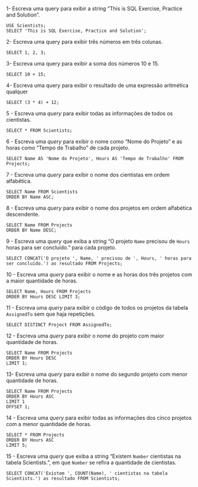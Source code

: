 1- Escreva uma query para exibir a string “This is SQL Exercise, Practice and Solution”.

```
USE Scientists;
SELECT 'This is SQL Exercise, Practice and Solution';
```

2- Escreva uma query para exibir três números em três colunas.

```
SELECT 1, 2, 3;
```

3- Escreva uma query para exibir a soma dos números 10 e 15.

```
SELECT 10 + 15;
```

4- Escreva uma query para exibir o resultado de uma expressão aritmética qualquer

```
SELECT (3 * 4) + 12;
```


5 - Escreva uma *query* para exibir todas as informações de todos os cientistas.

```
SELECT * FROM Scientists;
```

6 - Escreva uma *query* para exibir o nome como “Nome do Projeto” e as horas como “Tempo de Trabalho” de cada projeto.

```
SELECT Name AS 'Nome do Projeto', Hours AS 'Tempo de Trabalho' FROM Projects;
```

7 - Escreva uma *query* para exibir o nome dos cientistas em ordem alfabética.

```
SELECT Name FROM Scientists
ORDER BY Name ASC;
```

8 - Escreva uma *query* para exibir o nome dos projetos em ordem alfabética descendente.

```
SELECT Name FROM Projects
ORDER BY Name DESC;
```

9 - Escreva uma *query* que exiba a string “O projeto `Name` precisou de `Hours` horas para ser concluído.” para cada projeto.

```
SELECT CONCAT('O projeto ', Name, ' precisou de ', Hours, ' horas para ser concluído.') as resultado FROM Projects;
```

10 - Escreva uma *query* para exibir o nome e as horas dos três projetos com a maior quantidade de horas.

```
SELECT Name, Hours FROM Projects
ORDER BY Hours DESC LIMIT 3;
```

11 - Escreva uma *query* para exibir o código de todos os projetos da tabela `AssignedTo` sem que haja repetições.

```
SELECT DISTINCT Project FROM AssignedTo;
```

12 - Escreva uma *query* para exibir o nome do projeto com maior quantidade de horas.

```
SELECT Name FROM Projects
ORDER BY Hours DESC
LIMIT 1;
```

13- Escreva uma *query* para exibir o nome do segundo projeto com menor quantidade de horas.

```
SELECT Name FROM Projects
ORDER BY Hours ASC
LIMIT 1
OFFSET 1;
```

14 - Escreva uma *query* para exibir todas as informações dos cinco projetos com a menor quantidade de horas.

```
SELECT * FROM Projects
ORDER BY Hours ASC
LIMIT 5;
```

15 - Escreva uma *query* que exiba a string “Existem `Number` cientistas na tabela Scientists.”, em que `Number` se refira a quantidade de cientistas.

```
SELECT CONCAT('Existem ', COUNT(Name), ' cientistas na tabela Scientists.') as resultado FROM Scientists;
```

